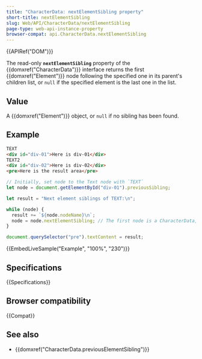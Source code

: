 ```yaml
---
title: "CharacterData: nextElementSibling property"
short-title: nextElementSibling
slug: Web/API/CharacterData/nextElementSibling
page-type: web-api-instance-property
browser-compat: api.CharacterData.nextElementSibling
---
```


{{APIRef("DOM")}}

The read-only **`nextElementSibling`** property of the {{domxref("CharacterData")}} interface
returns the first {{domxref("Element")}} node following the specified one in its parent's
children list, or `null` if the specified element is the last one in the list.

## Value

A {{domxref("Element")}} object, or `null` if no sibling has been found.

## Example

```html
TEXT
<div id="div-01">Here is div-01</div>
TEXT2
<div id="div-02">Here is div-02</div>
<pre>Here is the result area</pre>
```

```js
// Initially, set node to the Text node with `TEXT`
let node = document.getElementById("div-01").previousSibling;

let result = "Next element siblings of TEXT:\n";

while (node) {
  result += `${node.nodeName}\n`;
  node = node.nextElementSibling; // The first node is a CharacterData, the others Element objects
}

document.querySelector("pre").textContent = result;
```

{{EmbedLiveSample("Example", "100%", "230")}}

## Specifications

{{Specifications}}

## Browser compatibility

{{Compat}}

## See also

- {{domxref("CharacterData.previousElementSibling")}}
